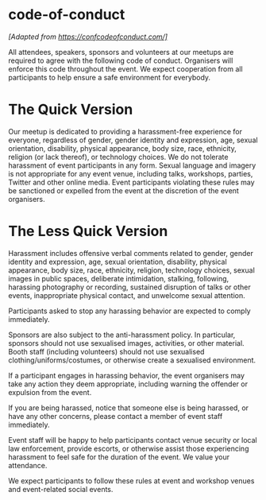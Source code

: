 # code-of-conduct

*[Adapted from https://confcodeofconduct.com/]*

All attendees, speakers, sponsors and volunteers at our meetups are required to agree with the following code of conduct. Organisers will enforce this code throughout the event. We expect cooperation from all participants to help ensure a safe environment for everybody.

# The Quick Version

Our meetup is dedicated to providing a harassment-free experience for everyone, regardless of gender, gender identity and expression, age, sexual orientation, disability, physical appearance, body size, race, ethnicity, religion (or lack thereof), or technology choices. We do not tolerate harassment of event participants in any form. Sexual language and imagery is not appropriate for any event venue, including talks, workshops, parties, Twitter and other online media. Event participants violating these rules may be sanctioned or expelled from the event at the discretion of the event organisers.

# The Less Quick Version

Harassment includes offensive verbal comments related to gender, gender identity and expression, age, sexual orientation, disability, physical appearance, body size, race, ethnicity, religion, technology choices, sexual images in public spaces, deliberate intimidation, stalking, following, harassing photography or recording, sustained disruption of talks or other events, inappropriate physical contact, and unwelcome sexual attention.

Participants asked to stop any harassing behavior are expected to comply immediately.

Sponsors are also subject to the anti-harassment policy. In particular, sponsors should not use sexualised images, activities, or other material. Booth staff (including volunteers) should not use sexualised clothing/uniforms/costumes, or otherwise create a sexualised environment.

If a participant engages in harassing behavior, the event organisers may take any action they deem appropriate, including warning the offender or expulsion from the event.

If you are being harassed, notice that someone else is being harassed, or have any other concerns, please contact a member of event staff immediately.

Event staff will be happy to help participants contact venue security or local law enforcement, provide escorts, or otherwise assist those experiencing harassment to feel safe for the duration of the event. We value your attendance.

We expect participants to follow these rules at event and workshop venues and event-related social events.
